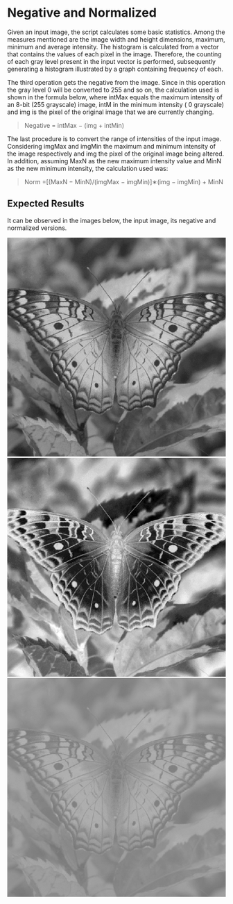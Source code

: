 # Negative and Normalized

Given an input image, the script calculates some basic statistics. Among the measures mentioned are the image width and height dimensions, maximum, minimum and average intensity. The histogram is calculated from a vector that contains the values of each pixel in the image. Therefore, the counting of each gray level present in the input vector is performed, subsequently generating a histogram illustrated by a graph containing frequency of each.

The third operation gets the negative from the image. Since in this operation the gray level 0 will be converted to 255 and so on, the calculation used is shown in the formula below, where intMax equals the maximum intensity of an 8-bit (255 grayscale) image, intM in the minimum intensity ( 0 grayscale) and img is the pixel of the original image that we are currently changing.

>Negative = intMax − (img + intMin)

The last procedure is to convert the range of intensities of the input image. Considering imgMax and imgMin the maximum and minimum intensity of the image respectively and img the pixel of the original image being altered. In addition, assuming MaxN as the new maximum intensity value and MinN as the new minimum intensity, the calculation used was:

>Norm =[(MaxN − MinN)/(imgMax − imgMin)]∗(img − imgMin) + MinN

## Expected Results
It can be observed in the images below, the input image, its negative and normalized versions.

![concept](butterfly.png)  ![concept](butterflyNegative.png)  ![concept](butterflyNormalized.png)

